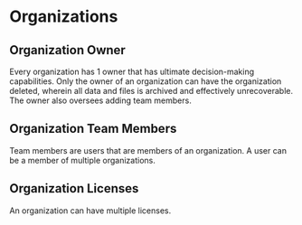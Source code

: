 # Organizations

## Organization Owner

Every organization has 1 owner that has ultimate decision-making capabilities. Only the owner of an organization can have the organization deleted, wherein all data and files is archived and effectively unrecoverable. The owner also oversees adding team members.

<!-- Can the owner delegate the ability to add team members? -->

## Organization Team Members

Team members are users that are members of an organization. A user can be a member of multiple organizations.

## Organization Licenses

An organization can have multiple licenses.

